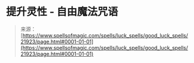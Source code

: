 <!--yml

category: 未分类

date: 2024-06-12 19:05:52

-->

# 提升灵性 - 自由魔法咒语

> 来源：[https://www.spellsofmagic.com/spells/luck_spells/good_luck_spells/21923/page.html#0001-01-01](https://www.spellsofmagic.com/spells/luck_spells/good_luck_spells/21923/page.html#0001-01-01)
